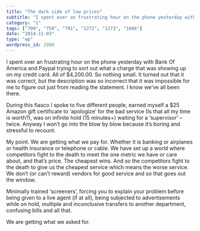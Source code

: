 ```yaml
---
title: "The dark side of low prices"
subtitle: "I spent over an frustrating hour on the phone yesterday with Bank Of America and Paypal trying to so..."
category: "1"
tags: ["709", "758", "791", "1272", "1273", "1666"]
date: "2014-11-03"
type: "wp"
wordpress_id: 2900
---
```

I spent over an frustrating hour on the phone yesterday with Bank Of America and Paypal trying to sort out what a charge that was showing up on my credit card. All of $4,200.00. So nothing small. It turned out that it was correct, but the description was so incorrect that it was impossible for me to figure out just from reading the statement. I know we’ve all been there.

During this fiasco I spoke to five different people, earned myself a $25 Amazon gift certificate to ‘apologize’ for the bad service (Is that all my time is worth?), was on infinite hold (15 minutes+) waiting for a ‘supervisor’ – twice. Anyway I won’t go into the blow by blow because it’s boring and stressful to recount.

My point. We are getting what we pay for. Whether it is banking or airplanes or health insurance or telephone or cable. We have set up a world where competitors fight to the death to meet the one metric we have or care about, and that’s price. The cheapest wins. And so the competitors fight to the death to give us the cheapest service which means the worse service. We don’t (or can’t reward) vendors for good service and so that goes out the window. 

Minimally trained ‘screeners’, forcing you to explain your problem before being given to a live agent (if at all), being subjected to advertisements while on hold, multiple and inconclusive transfers to another department, confusing bills and all that. 

We are getting what we asked for.